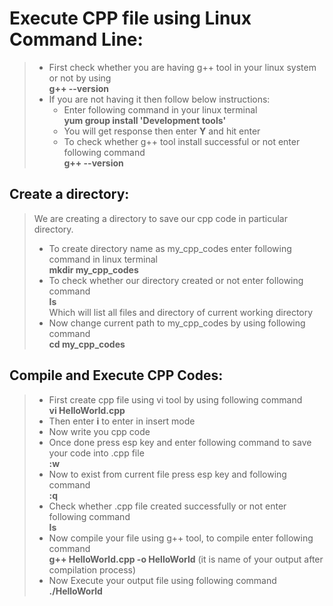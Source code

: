 # Execute CPP file using Linux Command Line:

>  + First check whether you are having g++ tool in your linux system or not by using \
**g++ --version**
> + If you are not having it then follow below instructions:
 >   + Enter following command in your linux terminal\
**yum group install 'Development tools'**
>    +	You will get response then enter **Y** and hit enter
>    + To check whether g++ tool install successful or not enter following command\
**g++ --version**

## Create a directory:

> We are creating a directory to save our cpp code in particular directory.
> + To create directory name as my_cpp_codes enter following command in linux terminal\
**mkdir my_cpp_codes**
> + To check whether our directory created or not enter following command\
**ls**\
Which will list all files and directory of current working directory 
> + Now change current path to my_cpp_codes by using following command\
**cd my_cpp_codes**

## Compile and Execute CPP Codes:

> + First create cpp file using vi tool by using following command\
**vi HelloWorld.cpp**
> + Then enter **i** to enter in insert mode
> + Now write you cpp code 
> + Once done press esp key and enter following command to save your code into .cpp file\
**:w**
> + Now to exist from current file press esp key and following command\
**:q**
> + Check whether  .cpp file created successfully or not enter following command\
**ls**
> + Now compile your file using g++ tool, to compile enter following command\
**g++ HelloWorld.cpp -o HelloWorld** (it is name of your output after compilation process)
> + Now Execute your output file using following command\
**./HelloWorld**




